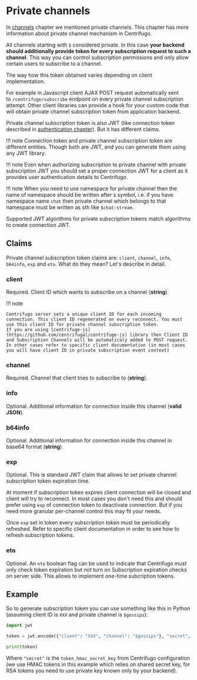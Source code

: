 # Private channels

In [channels](channels.md) chapter we mentioned private channels. This chapter has more information about private channel mechanism in Centrifugo.

All channels starting with `$` considered private. In this case **your backend should additionally provide token for every subscription request to such a channel**. This way you can control subscription permissions and only allow certain users to subscribe to a channel.

The way how this token obtained varies depending on client implementation. 

For example in Javascript client AJAX POST request automatically sent to `/centrifuge/subscribe` endpoint on every private channel subscription attempt. Other client libraries can provide a hook for your custom code that will obtain private channel subscription token from application backend.

Private channel subscription token is also JWT (like connection token described in [authentication chapter](authentication.md)). But it has different claims.

!!! note
    Connection token and private channel subscription token are different entities. Though both are JWT, and you can generate them using any JWT library.
    
!!! note
    Even when authorizing subscription to private channel with private subscription JWT you should set a proper connection JWT for a client as it provides user authentication details to Centrifugo.

!!! note
    When you need to use namespace for private channel then the name of namespace should be written after `$` symbol, i.e. if you have namespace name `chat` then private channel which belongs to that namespace must be written as sth like `$chat:stream`.

Supported JWT algorithms for private subscription tokens match algorithms to create connection JWT.

## Claims

Private channel subscription token claims are: `client`, `channel`, `info`, `b64info`, `exp` and `eto`. What do they mean? Let's describe in detail.

### client

Required. Client ID which wants to subscribe on a channel (**string**).

!!! note

    Centrifugo server sets a unique client ID for each incoming connection. This client ID regenerated on every reconnect. You must use this client ID for private channel subscription token. 
    If you are using [centrifuge-js](https://github.com/centrifugal/centrifuge-js) library then Client ID and Subscription Channels will be automaticaly added to POST request. In other cases refer to specific client documentation (in most cases you will have client ID in private subscription event context)

### channel

Required. Channel that client tries to subscribe to (**string**).

### info

Optional. Additional information for connection inside this channel (**valid JSON**).

### b64info

Optional. Additional information for connection inside this channel in base64 format (**string**).

### exp

Optional. This is standard JWT claim that allows to set private channel subscription token expiration time.

At moment if subscription token expires client connection will be closed and client will try to reconnect. In most cases you don't need this and should prefer using `exp` of connection token to deactivate connection. But if you need more granular per-channel control this may fit your needs.

Once `exp` set in token every subscription token must be periodically refreshed. Refer to specific client documentation in order to see how to refresh subscription tokens.

### eto

Optional. An `eto` boolean flag can be used to indicate that Centrifugo must only check token expiration but not turn on Subscription expiration checks on server side. This allows to implement one-time subcription tokens.

## Example

So to generate subscription token you can use something like this in Python (assuming client ID is `XXX` and private channel is `$gossips`):

```python
import jwt

token = jwt.encode({"client": "XXX", "channel": "$gossips"}, "secret", algorithm="HS256").decode()

print(token)
```

Where `"secret"` is the `token_hmac_secret_key` from Centrifugo configuration (we use HMAC tokens in this example which relies on shared secret key, for RSA tokens you need to use private key known only by your backend).
